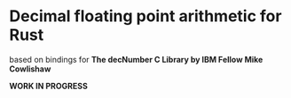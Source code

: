 # Decimal floating point arithmetic for Rust

based on bindings for **The decNumber C Library by IBM Fellow Mike Cowlishaw**

**WORK IN PROGRESS**